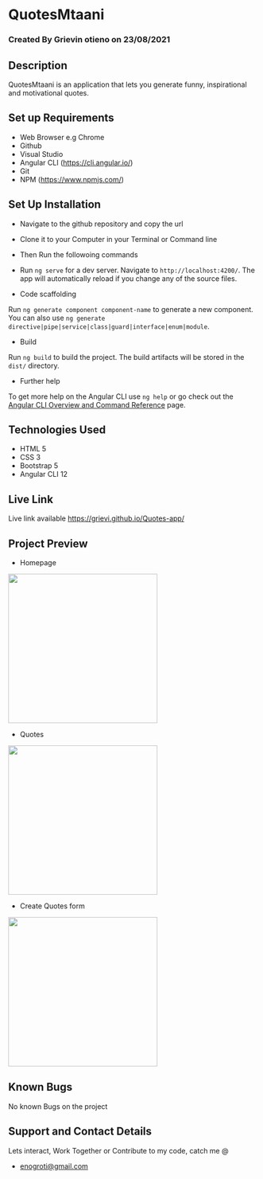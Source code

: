 # QuotesMtaani

### Created By Grievin otieno on 23/08/2021

## Description

QuotesMtaani is an application that lets you generate funny, inspirational and motivational quotes.

<!-- This project was generated with [Angular CLI](https://github.com/angular/angular-cli) version 12.2.0. -->

## Set up Requirements

* Web Browser e.g Chrome
* Github
* Visual Studio
* Angular CLI (https://cli.angular.io/)
* Git
* NPM (https://www.npmjs.com/)

## Set Up Installation
* Navigate to the github repository and copy the url 
* Clone it to your Computer in your Terminal or Command line
* Then Run the followoing commands

* Run `ng serve` for a dev server. Navigate to `http://localhost:4200/`. The app will automatically reload if you change any of the source files.

* Code scaffolding

Run `ng generate component component-name` to generate a new component. You can also use `ng generate directive|pipe|service|class|guard|interface|enum|module`.

* Build

Run `ng build` to build the project. The build artifacts will be stored in the `dist/` directory.

* Further help

To get more help on the Angular CLI use `ng help` or go check out the [Angular CLI Overview and Command Reference](https://angular.io/cli) page.

## Technologies Used

* HTML 5
* CSS 3
* Bootstrap 5
* Angular CLI 12
 
 ## Live Link
 Live link available https://grievi.github.io/Quotes-app/
 ## Project Preview
 * Homepage
 <img src="quotes/scr/assets/screenshots/home.png" height="300px">

  * Quotes 
  <img src="/quotes/scr/assets/screenshots/form.png" height="300px">

  * Create Quotes form 
  <img src="quotes/scr/assets/screenshots/quotes.png" height="300px">


## Known Bugs
 No known Bugs on the project

## Support and Contact Details

Lets interact, Work Together or Contribute to my code, catch me @
* enogroti@gmail.com



